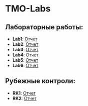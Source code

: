 # TMO-Labs
## Лабораторные работы:
+ **Lab1**: [Отчет](https://github.com/Exepez/TMO-Labs/blob/master/TMO-Lab1/TMO-Lab1.pdf)
+ **Lab2**: [Отчет](https://github.com/Exepez/TMO-Labs/blob/master/TMO-Lab2/TMO-Lab2.pdf)
+ **Lab3**: [Отчет](https://github.com/Exepez/TMO-Labs/blob/master/TMO-Lab3/TMO-Lab3.pdf)
+ **Lab4**: [Отчет](https://github.com/Exepez/TMO-Labs/blob/master/TMO-Lab4/TMO-Lab4.pdf)
+ **Lab5**: [Отчет](https://github.com/Exepez/TMO-Labs/blob/master/TMO-Lab5/TMO-Lab5.pdf)
+ **Lab6**: [Отчет](https://github.com/Exepez/TMO-Labs/blob/master/TMO-Lab6/TMO-Lab6.pdf)
## Рубежные контроли:
+ **RK1**: [Отчет](https://github.com/Exepez/TMO-Labs/blob/master/TMO-RK1/TMO-RK1.pdf)
+ **RK2**: [Отчет](https://github.com/Exepez/TMO-Labs/blob/master/TMO-RK2/TMO-RK2.pdf)
